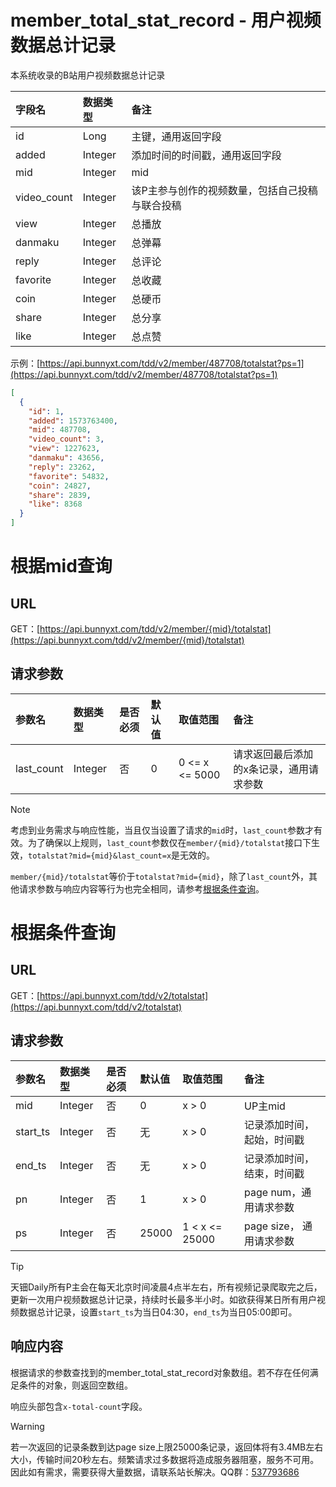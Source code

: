 # member_total_stat_record - 用户视频数据总计记录

本系统收录的B站用户视频数据总计记录

字段名 | 数据类型 | 备注
:- | :- | :- 
id | Long | 主键，通用返回字段
added | Integer | 添加时间的时间戳，通用返回字段
mid | Integer | mid
video_count | Integer | 该P主参与创作的视频数量，包括自己投稿与联合投稿
view | Integer | 总播放
danmaku | Integer | 总弹幕
reply | Integer | 总评论
favorite | Integer | 总收藏
coin | Integer | 总硬币
share | Integer | 总分享
like | Integer | 总点赞

示例：[https://api.bunnyxt.com/tdd/v2/member/487708/totalstat?ps=1](https://api.bunnyxt.com/tdd/v2/member/487708/totalstat?ps=1)

```JSON
[
  {
    "id": 1,
    "added": 1573763400,
    "mid": 487708,
    "video_count": 3,
    "view": 1227623,
    "danmaku": 43656,
    "reply": 23262,
    "favorite": 54832,
    "coin": 24827,
    "share": 2839,
    "like": 8368
  }
]
```

# 根据mid查询

## URL

GET：[https://api.bunnyxt.com/tdd/v2/member/{mid}/totalstat](https://api.bunnyxt.com/tdd/v2/member/{mid}/totalstat)

## 请求参数

参数名 | 数据类型 | 是否必须 | 默认值 | 取值范围 | 备注
:- | :- | :- | :- | :- | :-
last_count | Integer | 否 | 0 | 0 <= x <= 5000 | 请求返回最后添加的x条记录，通用请求参数

> [!NOTE]
>
> 考虑到业务需求与响应性能，当且仅当设置了请求的`mid`时，`last_count`参数才有效。为了确保以上规则，`last_count`参数仅在`member/{mid}/totalstat`接口下生效，`totalstat?mid={mid}&last_count=x`是无效的。

`member/{mid}/totalstat`等价于`totalstat?mid={mid}`，除了`last_count`外，其他请求参数与响应内容等行为也完全相同，请参考[根据条件查询](#根据条件查询)。

# 根据条件查询

## URL

GET：[https://api.bunnyxt.com/tdd/v2/totalstat](https://api.bunnyxt.com/tdd/v2/totalstat)

## 请求参数

参数名 | 数据类型 | 是否必须 | 默认值 | 取值范围 | 备注
:- | :- | :- | :- | :- | :-
mid | Integer | 否 | 0 | x > 0 | UP主mid
start_ts | Integer | 否 | 无 | x > 0 | 记录添加时间，起始，时间戳
end_ts | Integer | 否 | 无 | x > 0 | 记录添加时间，结束，时间戳
pn | Integer | 否 | 1 | x > 0 | page num，通用请求参数
ps | Integer | 否 | 25000 | 1 < x <= 25000 | page size， 通用请求参数

> [!TIP]
> 天钿Daily所有P主会在每天北京时间凌晨4点半左右，所有视频记录爬取完之后，更新一次用户视频数据总计记录，持续时长最多半小时。如欲获得某日所有用户视频数据总计记录，设置`start_ts`为当日04:30，`end_ts`为当日05:00即可。

## 响应内容

根据请求的参数查找到的member_total_stat_record对象数组。若不存在任何满足条件的对象，则返回空数组。

响应头部包含`x-total-count`字段。

> [!WARNING]
> 若一次返回的记录条数到达page size上限25000条记录，返回体将有3.4MB左右大小，传输时间20秒左右。频繁请求过多数据将造成服务器阻塞，服务不可用。因此如有需求，需要获得大量数据，请联系站长解决。QQ群：[537793686](https://jq.qq.com/?_wv=1027&k=588s7nw)